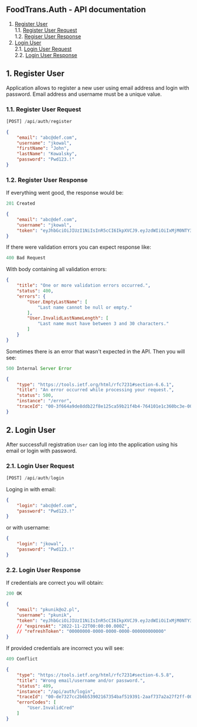 ## FoodTrans.Auth - API documentation

1. [Register User](#1-register-user)\
    1.1. [Register User Request](#11-register-user-request) \
    1.2. [Regiser User Response](#12-register-user-response) 
2. [Login User](#2-login-user) \
    2.1. [Login User Request](#21-login-user-request) \
    2.2. [Login User Response](#22-login-user-response)

## 1. Register User

Application allows to register a new user using email address and login with password. Email address and username must be a unique value.

### 1.1. Register User Request

```js
[POST] /api/auth/register
```

```json
{
    "email": "abc@def.com",
    "username": "jkowal",
    "firstName": "John",
    "lastName": "Kowalsky",
    "password": "Pwd123.!"
}
```

### 1.2. Register User Response

If everything went good, the response would be:

```js
201 Created
```

```json
{
    "email": "abc@def.com",
    "username": "jkowal",
    "token": "eyJhbGciOiJIUzI1NiIsInR5cCI6IkpXVCJ9.eyJzdWIiOiIxMjM0NTY3ODkwIiwibmFtZSI6IkpvaG4gRG9lIiwiaWF0IjoxNTE2MjM5MDIyfQ.SflKxwRJSMeKKF2QT4fwpMeJf36POk6yJV_adQssw5c"
}
```

If there were validation errors you can expect response like:

```js
400 Bad Request
```

With body containing all validation errors:

```json
{
    "title": "One or more validation errors occurred.",
    "status": 400,
    "errors": {
        "User.EmptyLastName": [
            "Last name cannot be null or empty."
        ],
        "User.InvalidLastNameLength": [
            "Last name must have between 3 and 30 characters."
        ]
    }
}
```

Sometimes there is an error that wasn't expected in the API. Then you will see:

```js
500 Internal Server Error
```

```json
{
    "type": "https://tools.ietf.org/html/rfc7231#section-6.6.1",
    "title": "An error occurred while processing your request.",
    "status": 500,
    "instance": "/error",
    "traceId": "00-3f664a9de8ddb22f8e125ca59b21f4b4-764101e1c360bc3e-00"
}
```

## 2. Login User

After successfull registration `User` can log into the application using his email or login with password.

### 2.1. Login User Request

```js
[POST] /api/auth/login
```

Loging in with email:

```json
{
    "login": "abc@def.com", 
    "password": "Pwd123.!"
}
```

or with username:

```json
{
    "login": "jkowal",
    "password": "Pwd123.!"
}
```

### 2.2. Login User Response

If credentials are correct you will obtain:

```js
200 OK
```

```json
{
    "email": "pkunik@o2.pl",
    "username": "pkunik",
    "token": "eyJhbGciOiJIUzI1NiIsInR5cCI6IkpXVCJ9.eyJzdWIiOiIxMjM0NTY3ODkwIiwibmFtZSI6IkpvaG4gRG9lIiwiaWF0IjoxNTE2MjM5MDIyfQ.SflKxwRJSMeKKF2QT4fwpMeJf36POk6yJV_adQssw5c",
    // "expiresAt": "2022-11-22T00:00:00.000Z",
    // "refreshToken": "00000000-0000-0000-0000-000000000000"
}
```

If provided credentials are incorrect you will see:

```js
409 Conflict
```

```json
{
    "type": "https://tools.ietf.org/html/rfc7231#section-6.5.8",
    "title": "Wrong email/username and/or password.",
    "status": 409,
    "instance": "/api/auth/login",
    "traceId": "00-de7327cc2b6b53902167354baf519391-2aaf737a2a27f2ff-00",
    "errorCodes": [
        "User.InvalidCred"
    ]
}
```